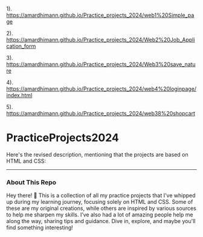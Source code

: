 1).
https://amardhimann.github.io/Practice_projects_2024/web1%20Simple_page

2).
https://amardhimann.github.io/Practice_projects_2024/Web2%20Job_Application_form

3).
https://amardhimann.github.io/Practice_projects_2024/Web3%20save_nature

4).
https://amardhimann.github.io/Practice_projects_2024/web4%20loginpage/index.html

5).
https://amardhimann.github.io/Practice_projects_2024/web38%20shopcart




# PracticeProjects2024
Here's the revised description, mentioning that the projects are based on HTML and CSS:

---

### About This Repo

Hey there! 👋 This is a collection of all my practice projects that I've whipped up during my learning journey, focusing solely on HTML and CSS. Some of these are my original creations, while others are inspired by various sources to help me sharpen my skills. I’ve also had a lot of amazing people help me along the way, sharing tips and guidance. Dive in, explore, and maybe you'll find something interesting! 
